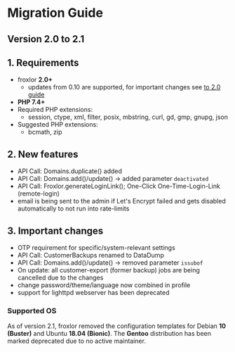 <script setup>

</script>
# Migration Guide

## Version 2.0 to 2.1

## 1. Requirements

* froxlor **2.0+**
  * updates from 0.10 are supported, for important changes see [to 2.0 guide](2.0.html)
* **PHP 7.4+**
* Required PHP extensions:
  * session, ctype, xml, filter, posix, mbstring, curl, gd, gmp, gnupg, json
* Suggested PHP extensions:
  * bcmath, zip

## 2. New features

- API Call: Domains.duplicate() added
- API Call: Domains.add()/update() -> added parameter `deactivated`
- API Call: Froxlor.generateLoginLink(); One-Click One-Time-Login-Link (remote-login)
- email is being sent to the admin if Let's Encrypt failed and gets disabled automatically to not run into rate-limits

## 3. Important changes

- OTP requirement for specific/system-relevant settings
- API Call: CustomerBackups renamed to DataDump
- API Call: Domains.add()/update() -> removed parameter `issubof`
- On update: all customer-export (former backup) jobs are being cancelled due to the changes
- change password/theme/language now combined in profile
- support for lighttpd webserver has been deprecated

### Supported OS

As of version 2.1, froxlor removed the configuration templates for Debian __10 (Buster)__ and Ubuntu __18.04 (Bionic)__. The __Gentoo__ distribution has been marked deprecated due to no active maintainer.